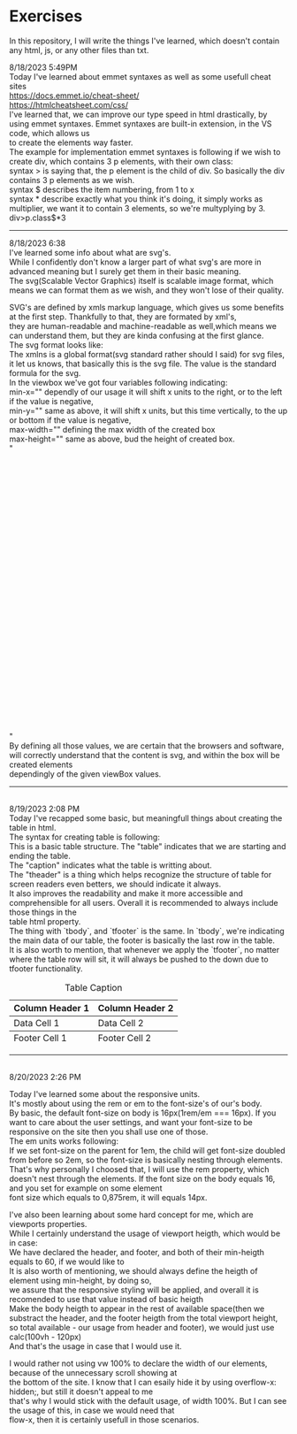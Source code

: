 # Exercises
In this repository, I will write the things I've learned, which doesn't contain any html, js, or any other files than txt.


8/18/2023   5:49PM
<br>
Today I've learned about emmet syntaxes as well as some usefull cheat sites
<br>
https://docs.emmet.io/cheat-sheet/
<br>
https://htmlcheatsheet.com/css/
<br>
I've learned that, we can improve our type speed in html drastically, by using emmet syntaxes. Emmet syntaxes are built-in extension, in the VS code, which allows us
<br>
to create the elements way faster.
<br>
The example for implementation emmet syntaxes is following if we wish to create div, which contains 3 p elements, with their own class:
<br>
syntax > is saying that, the p element is the child of div. So basically the div contains 3 p elements as we wish.
<br>
syntax $ describes the item numbering, from 1 to x
<br>
syntax * describe exactly what you think it's doing, it simply works as multiplier, we want it to contain 3 elements, so we're multyplying by 3.
<br>
div>p.class$*3

<hr>
8/18/2023   6:38
<br>
I've learned some info about what are svg's.
<br>
While I confidently don't know a larger part of what svg's are more in advanced meaning but I surely get them in their basic meaning.
<br>
The svg(Scalable Vector Graphics) itself is scalable image format, which means we can format them as we wish, and they won't lose of their quality.
<br>

SVG's are defined by xmls markup language, which gives us some benefits at the first step. Thankfully to that, they are formated by xml's,
<br>
they are human-readable and machine-readable as well,which means we can understand them, but they are kinda confusing at the first glance.
<br>
The svg format looks like:
<br>
The xmlns is a global format(svg standard rather should I said) for svg files, it let us knows, that basically this is the svg file. The value is the standard formula for the svg.
<br>
In the viewbox we've got four variables following indicating:
<br>
min-x="" dependly of our usage it will shift x units to the right, or to the left if the value is negative,
<br>
min-y="" same as above, it will shift x units, but this time vertically, to the up or bottom if the value is negative,
<br>
max-width="" defining the max width of the created box
<br>
max-height="" same as above, bud the height of created box.
<br>
"<svg xmlns="http://www.w3.org/2000/svg" viewBox="0 0 100 100"></svg>"
<br>
By defining all those values, we are certain that the browsers and software, will correctly understand that the content is svg, and within the box will be created elements
<br>
dependingly of the given viewBox values.
<hr>
<br>
8/19/2023 2:08 PM
<br>
Today I've recapped some basic, but meaningfull things about creating the table in html.
<br>
The syntax for creating table is following:
<br>
This is a basic table structure. The "table" indicates that we are starting and ending the table.
<br>
The "caption" indicates what the table is writting about.
<br>
The "theader" is a thing which helps recognize the structure of table for screen readers even betters, we should indicate it always.
<br>
It also improves the readability and make it more accessible and comprehensible for all users. Overall it is recommended to always include those things in the 
<br>
table html property.
<br>
The thing with `tbody`, and `tfooter` is the same. In `tbody`, we're indicating the main data of our table, the footer is basically the last row in the table. 
<br>
It is also worth to mention, that whenever we apply the `tfooter`, no matter where the table row will sit, it will always be pushed to the down due to tfooter functionality.
<table>
  <caption>Table Caption</caption>
  <thead>
    <tr>
      <th>Column Header 1</th>
     <th>Column Header 2</th>
    </tr>
  </thead>
  <tbody>
    <tr>
      <td>Data Cell 1</td>
      <td>Data Cell 2</td>
    </tr>
    <!-- Additional rows and data cells go here -->
  </tbody>
  <tfoot>
    <tr>
      <td>Footer Cell 1</td>
      <td>Footer Cell 2</td>
   </tr>
  </tfoot>
</table>

<hr>
<br>
8/20/2023 2:26 PM

Today I've learned some about the responsive units.
<br>
It's mostly about using the rem or em to the font-size's of our's body.<br>
By basic, the default font-size on body is 16px(1rem/em === 16px). If you want to care about the user settings, and want your font-size to be responsive on the site then you shall use one of those.<br>
The em units works following: <br>
If we set font-size on the parent for 1em, the child will get font-size doubled from before so 2em, so the font-size is basically nesting through elements. <br>
That's why personally I choosed that, I will use the rem property, which doesn't nest through the elements. If the font size on the body equals 16, and you set for example on some element <br>
font size which equals to 0,875rem, it will equals 14px.

I've also been learning about some hard concept for me, which are viewports properties. <br>
While I certainly understand the usage of viewport heigth, which would be in case: <br>
We have declared the header, and footer, and both of their min-heigth equals to 60, if we would like to <br>
It is also worth of mentioning, we should always define the heigth of element using min-height, by doing so, <br>
we assure that the responsive styling will be applied, and overall it is recomended to use that value instead of basic heigth <br>
Make the body heigth to appear in the rest of available space(then we substract the header, and the footer heigth from the total viewport height, so total available - our usage from header and footer), we would just use calc(100vh - 120px) <br>
And that's the usage in case that I would use it.

I would rather not using vw 100% to declare the width of our elements, because of the unnecessary scroll showing at <br>
the bottom of the site. I know that I can esaily hide it by using overflow-x: hidden;, but still it doesn't appeal to me <br>
that's why I would stick with the default usage, of width 100%. But I can see the usage of this, in case we would need that <br>
flow-x, then it is certainly usefull in those scenarios.



